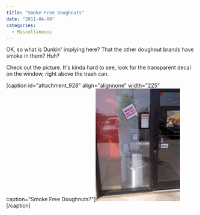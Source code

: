 ```yaml
---
title: "Smoke Free Doughnuts"
date: "2011-04-08"
categories: 
  - Miscellaneous
---
```


OK, so what is Dunkin' implying here? That the other doughnut brands have smoke in them? Huh?

Check out the picture. It's kinda hard to see, look for the transparent decal on the window, right above the trash can.

\[caption id="attachment\_928" align="alignnone" width="225" caption="Smoke Free Doughnuts?"\][![Smoke Free Doughnuts](images/smoke-free-e1302293901840-225x300.jpg "Smoke Free Doughnuts")](http://www.thewargos.com/wp-content/uploads/2011/04/smoke-free.jpg)\[/caption\]
